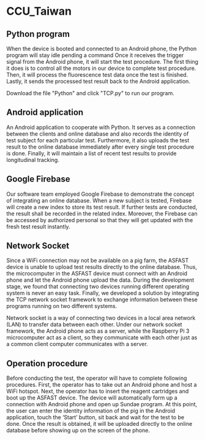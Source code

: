 # CCU_Taiwan
## Python program
When the device is booted and connected to an Android phone, the Python program will stay idle pending a command Once it receives the trigger signal from the Android phone, it will start the test procedure. The first thing it does is to control all the motors in our device to complete test procedure. Then, it will process the fluorescence test data once the test is finished. Lastly, it sends the processed test result back to the Android application.

Download the file "Python" and click "TCP.py" to run our program.

## Android application

 An Android application to cooperate with Python. It serves as a connection between the clients and online database and also records the identity of test subject for each particular test. Furthermore, it also uploads the test result to the online database immediately after every single test procedure is done. Finally, it will maintain a list of recent test results to provide longitudinal tracking.


 
 ## Google Firebase
 
 Our software team employed Google Firebase to demonstrate the concept of integrating an online database. When a new subject is tested, Firebase will create a new index to store its test result. If further tests are conducted, the result shall be recorded in the related index. Moreover, the Firebase can be accessed by authorized personal so that they will get updated with the fresh test result instantly.
 

 
 ## Network Socket
 
 Since a WiFi connection may not be available on a pig farm, the ASFAST device is unable to upload test results directly to the online database. Thus, the microcomputer in the ASFAST device must connect with an Android phone and let the Android phone upload the data. During the development stage, we found that connecting two devices running different operating system is never an easy task. Finally, we developed a solution by integrating the TCP network socket framework to exchange information between these programs running on two different systems.

Network socket is a way of connecting two devices in a local area network (LAN) to transfer data between each other. Under our network socket framework, the Android phone acts as a server, while the Raspberry Pi 3 microcomputer act as a client, so they communicate with each other just as a common client computer communicates with a server.

## Operation procedure

Before conducting the test, the operator will have to complete following procedures. First, the operator has to take out an Android phone and host a WiFi hotspot. Next, the operator has to insert the reagent cartridges and boot up the ASFAST device. The device will automatically form up a connection with Android phone and open up Sundae program. At this point, the user can enter the identity information of the pig in the Android application, touch the ‘Start’ button, sit back and wait for the test to be done. Once the result is obtained, it will be uploaded directly to the online database before showing up on the screen of the phone.
